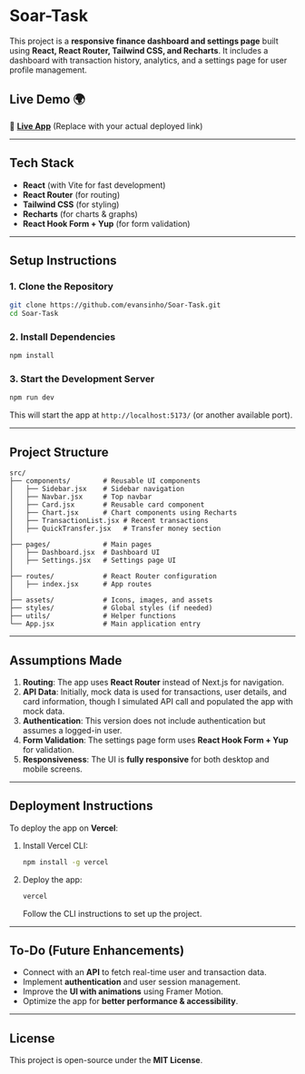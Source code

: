 # **Soar-Task**  

This project is a **responsive finance dashboard and settings page** built using **React, React Router, Tailwind CSS, and Recharts**. It includes a dashboard with transaction history, analytics, and a settings page for user profile management.

## **Live Demo** 🌍  
🔗 **[Live App](https://your-live-app-url.com/)** (Replace with your actual deployed link)

---

## **Tech Stack**
- **React** (with Vite for fast development)
- **React Router** (for routing)
- **Tailwind CSS** (for styling)
- **Recharts** (for charts & graphs)
- **React Hook Form + Yup** (for form validation)

---

## **Setup Instructions**

### **1. Clone the Repository**
```sh
git clone https://github.com/evansinho/Soar-Task.git
cd Soar-Task
```

### **2. Install Dependencies**
```sh
npm install
```

### **3. Start the Development Server**
```sh
npm run dev
```
This will start the app at `http://localhost:5173/` (or another available port).

---

## **Project Structure**
```
src/
├── components/        # Reusable UI components
│   ├── Sidebar.jsx    # Sidebar navigation
│   ├── Navbar.jsx     # Top navbar
│   ├── Card.jsx       # Reusable card component
│   ├── Chart.jsx      # Chart components using Recharts
│   ├── TransactionList.jsx # Recent transactions
│   ├── QuickTransfer.jsx   # Transfer money section
│
├── pages/             # Main pages
│   ├── Dashboard.jsx  # Dashboard UI
│   ├── Settings.jsx   # Settings page UI
│
├── routes/            # React Router configuration
│   ├── index.jsx      # App routes
│
├── assets/            # Icons, images, and assets
├── styles/            # Global styles (if needed)
├── utils/             # Helper functions
└── App.jsx            # Main application entry
```

---

## **Assumptions Made**
1. **Routing**: The app uses **React Router** instead of Next.js for navigation.
2. **API Data**: Initially, mock data is used for transactions, user details, and card information, though I simulated API call and populated the app with mock data.
3. **Authentication**: This version does not include authentication but assumes a logged-in user.
4. **Form Validation**: The settings page form uses **React Hook Form + Yup** for validation.
5. **Responsiveness**: The UI is **fully responsive** for both desktop and mobile screens.

---

## **Deployment Instructions**
To deploy the app on **Vercel**:
1. Install Vercel CLI:
   ```sh
   npm install -g vercel
   ```
2. Deploy the app:
   ```sh
   vercel
   ```
   Follow the CLI instructions to set up the project.

---

## **To-Do (Future Enhancements)**
- Connect with an **API** to fetch real-time user and transaction data.
- Implement **authentication** and user session management.
- Improve the **UI with animations** using Framer Motion.
- Optimize the app for **better performance & accessibility**.

---

## **License**
This project is open-source under the **MIT License**.

